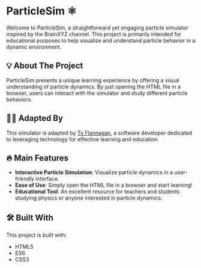 # ParticleSim :atom_symbol:

Welcome to ParticleSim, a straightforward yet engaging particle simulator inspired by the BrainXYZ channel. This project is primarily intended for educational purposes to help visualize and understand particle behavior in a dynamic environment.

## :bulb: About The Project

ParticleSim presents a unique learning experience by offering a visual understanding of particle dynamics. By just opening the HTML file in a browser, users can interact with the simulator and study different particle behaviors.

## :man_technologist: Adapted By

This simulator is adapted by [Ty Flannagan](https://www.tyflannagan.tech/), a software developer dedicated to leveraging technology for effective learning and education.

## :fire: Main Features

- **Interactive Particle Simulation**: Visualize particle dynamics in a user-friendly interface.
- **Ease of Use**: Simply open the HTML file in a browser and start learning!
- **Educational Tool**: An excellent resource for teachers and students studying physics or anyone interested in particle dynamics.

## :hammer_and_wrench: Built With

This project is built with:

- HTML5
- ES6
- CSS3
